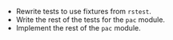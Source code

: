 - Rewrite tests to use fixtures from `rstest`.
- Write the rest of the tests for the `pac` module.
- Implement the rest of the `pac` module.